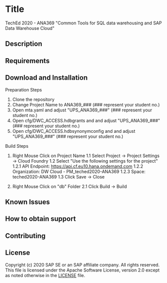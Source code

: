# Title
TechEd 2020 - ANA369 "Common Tools for SQL data warehousing and SAP Data Warehouse Cloud"
## Description

## Requirements

## Download and Installation
Preparation Steps
1. Clone the repository
2. Change Project Name to ANA369_### (### represent your student no.)
3. Open mta.yaml and adjust "UPS_ANA369_###" (### represent your student no.)
4. Open cfg/DWC_ACCESS.hdbgrants and and adjust "UPS_ANA369_###" (### represent your student no.)
5. Open cfg/DWC_ACCESS.hdbsynonymconfig and and adjust "UPS_ANA369_###" (### represent your student no.)

Build Steps
1. Right Mouse Click on Project Name
1.1 Select Project -> Project Settings -> Cloud Foundry
1.2 Select "Use the following settings for the project"
1.2.1 API Endpoint: https://api.cf.eu10.hana.ondemand.com 
1.2.2 Organization: DW Cloud - PM_teched2020-ANA369
1.2.3 Space: teched2020-ANA369
1.3 Click Save -> Close

2. Right Mouse Click on "db" Folder
2.1 Click Build -> Build


## Known Issues

## How to obtain support

## Contributing

## License
Copyright (c) 2020 SAP SE or an SAP affiliate company. All rights reserved. This file is licensed under the Apache Software License, version 2.0 except as noted otherwise in the [LICENSE](LICENSE) file.
